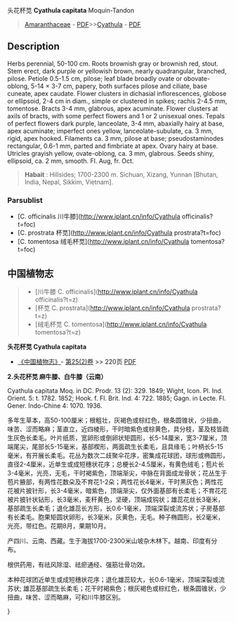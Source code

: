 头花杯苋 **Cyathula capitata** Moquin-Tandon

> [Amaranthaceae](http://www.iplant.cn/info/Amaranthaceae?t=foc) - [PDF](http://www.iplant.cn/foc/pdf/Amaranthaceae.pdf)>>[Cyathula](http://www.iplant.cn/info/Cyathula?t=foc) - [PDF](http://www.iplant.cn/foc/pdf/Cyathula.pdf)

## Description

Herbs perennial, 50-100 cm. Roots brownish gray or brownish red, stout. Stem erect, dark purple or yellowish brown, nearly quadrangular, branched, pilose. Petiole 0.5-1.5 cm, pilose; leaf blade broadly ovate or obovate-oblong, 5-14 × 3-7 cm, papery, both surfaces pilose and ciliate, base cuneate, apex caudate. Flower clusters in dichasial inflorescences, globose or ellipsoid, 2-4 cm in diam., simple or clustered in spikes; rachis 2-4.5 mm, tomentose. Bracts 3-4 mm, glabrous, apex acuminate. Flower clusters at axils of bracts, with some perfect flowers and 1 or 2 unisexual ones. Tepals of perfect flowers dark purple, lanceolate, 3-4 mm, abaxially hairy at base, apex acuminate; imperfect ones yellow, lanceolate-subulate, ca. 3 mm, rigid, apex hooked. Filaments ca. 3 mm, pilose at base; pseudostaminodes rectangular, 0.6-1 mm, parted and fimbriate at apex. Ovary hairy at base. Utricles grayish yellow, ovate-oblong, ca. 3 mm, glabrous. Seeds shiny, ellipsoid, ca. 2 mm, smooth. Fl. Aug, fr. Oct.


> **Habait** : 
> Hillsides; 1700-2300 m. Sichuan, Xizang, Yunnan [Bhutan, India, Nepal, Sikkim, Vietnam].

### Parsublist

* [C.  officinalis  川牛膝](http://www.iplant.cn/info/Cyathula officinalis?t=foc)
* [C.  prostrata  杯苋](http://www.iplant.cn/info/Cyathula prostrata?t=foc)
* [C.  tomentosa  绒毛杯苋](http://www.iplant.cn/info/Cyathula tomentosa?t=foc)

## 中国植物志

> * [川牛膝  C.  officinalis](http://www.iplant.cn/info/Cyathula officinalis?t=z)
> * [杯苋  C.  prostrata](http://www.iplant.cn/info/Cyathula prostrata?t=z)
> * [绒毛杯苋  C.  tomentosa](http://www.iplant.cn/info/Cyathula tomentosa?t=z)


**头花杯苋 Cyathula capitata**

* [《中国植物志》](http://www.iplant.cn/frps)- [第25(2)卷](http://www.iplant.cn/frps/vol/25(2)) >> 220页 [PDF](http://www.iplant.cn/frps/pdf/25(2)/220.pdf)


**2.头花杯苋 麻牛膝、白牛膝（云南）**

Cyathula capitata Moq. in DC. Prodr. 13 (2): 329. 1849; Wight, Icon. Pl. Ind. Orient. 5: t. 1782. 1852; Hook. f. Fl. Brit. Ind. 4: 722. 1885; Gagn. in Lecte. Fl. Gener. Indo-Chine 4: 1070. 1936.

多年生草本，高50-100厘米；根粗壮，灰褐色或棕红色，根条圆锥状，少扭曲，味苦、涩而略麻；茎直立，近四棱形，干时暗紫色或棕黄色，具分枝，茎及枝皆疏生灰色长柔毛。叶片纸质，宽卵形或倒卵状矩圆形，长5-14厘米，宽3-7厘米，顶端尾尖，尾部长5-15毫米，基部楔形，两面疏生长柔毛，且具缘毛；叶柄长5-15毫米，有开展长柔毛。花丛为数次二歧聚伞花序，密集成花球团，球形或椭圆形，直径2-4厘米，近单生或成短穗状花序；总梗长2-4.5厘米，有黄色绒毛；苞片长3-4毫米，光亮，无毛，干时褐紫色，顶端渐尖，中脉在背面成龙骨状；花丛生于苞片腋部，有两性花数朵及不育花1-2朵；两性花长4毫米，干时黑灰色；两性花花被片披针形，长3-4毫米，暗紫色，顶端渐尖，仅外面基部有长柔毛；不育花花被片披针状钻形，长3毫米，麦秆黄色，坚硬，顶端成钩状；雄蕊花丝长3毫米，基部疏生长柔毛；退化雄蕊长方形，长0.6-1毫米，顶端深裂或流苏状；子房基部有长柔毛。胞果矩圆状卵形，长3毫米，灰黄色，无毛。种子椭圆形，长2毫米，光亮，带红色。花期8月，果期10月。

产四川、云南、西藏。生于海拔1700-2300米山坡杂木林下。越南、印度有分布。

根供药用，有祛风除湿、祛瘀通经、强筋壮骨功效。

本种花球团近单生或成短穗状花序；退化雄蕊较大，长0.6-1毫米，顶端深裂或流苏状; 雄蕊基部疏生长柔毛；花干时褐紫色；根灰褐色或棕红色，根条圆锥状，少扭曲，味苦、涩而略麻，可和川牛膝区别。

}